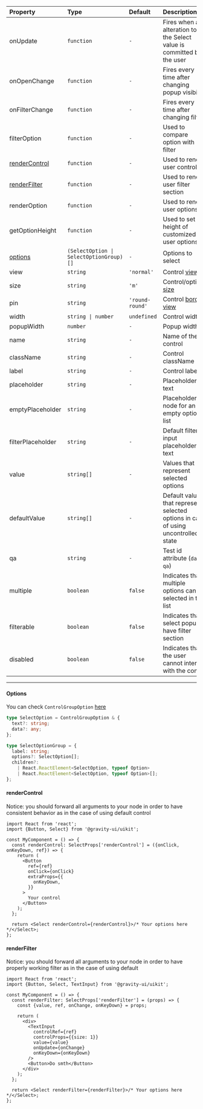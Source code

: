 | Property                        | Type                                    | Default         | Description                                                                                                |
| :------------------------------ | :-------------------------------------- | :-------------- | :--------------------------------------------------------------------------------------------------------- |
| onUpdate                        | `function`                              | `-`             | Fires when an alteration to the Select value is committed by the user                                      |
| onOpenChange                    | `function`                              | `-`             | Fires every time after changing popup visibility                                                           |
| onFilterChange                  | `function`                              | `-`             | Fires every time after changing filter                                                                     |
| filterOption                    | `function`                              | `-`             | Used to compare option with filter                                                                         |
| [renderControl](#rendercontrol) | `function`                              | `-`             | Used to render user control                                                                                |
| [renderFilter](#renderfilter)   | `function`                              | `-`             | Used to render user filter section                                                                         |
| renderOption                    | `function`                              | `-`             | Used to render user options                                                                                |
| getOptionHeight                 | `function`                              | `-`             | Used to set height of customized user options                                                              |
| [options](#options)             | `(SelectOption \| SelectOptionGroup)[]` | `-`             | Options to select                                                                                          |
| view                            | `string`                                | `'normal'`      | Control [view](https://github.com/gravity-ui/uikit/blob/main/src/components/TextInput/types.ts#L4)         |
| size                            | `string`                                | `'m'`           | Control/options [size](https://github.com/gravity-ui/uikit/blob/main/src/components/TextInput/types.ts#L6) |
| pin                             | `string`                                | `'round-round'` | Control [border view](https://github.com/gravity-ui/uikit/blob/main/src/components/TextInput/types.ts#L8)  |
| width                           | `string \| number`                      | `undefined`     | Control width                                                                                              |
| popupWidth                      | `number`                                | `-`             | Popup width                                                                                                |
| name                            | `string`                                | `-`             | Name of the control                                                                                        |
| className                       | `string`                                | `-`             | Control className                                                                                          |
| label                           | `string`                                | `-`             | Control label                                                                                              |
| placeholder                     | `string`                                | `-`             | Placeholder text                                                                                           |
| emptyPlaceholder                | `string`                                | `-`             | Placeholder node for an empty options list                                                                 |
| filterPlaceholder               | `string`                                | `-`             | Default filter input placeholder text                                                                      |
| value                           | `string[]`                              | `-`             | Values that represent selected options                                                                     |
| defaultValue                    | `string[]`                              | `-`             | Default values that represent selected options in case of using uncontrolled state                         |
| qa                              | `string`                                | `-`             | Test id attribute (`data-qa`)                                                                              |
| multiple                        | `boolean`                               | `false`         | Indicates that multiple options can be selected in the list                                                |
| filterable                      | `boolean`                               | `false`         | Indicates that select popup have filter section                                                            |
| disabled                        | `boolean`                               | `false`         | Indicates that the user cannot interact with the control                                                   |

---

#### Options

You can check `ControlGroupOption` [here](https://github.com/gravity-ui/uikit/blob/ba65eb4cac14d38f7babb5057bd3ab12c5bcbe33/src/components/types.ts#L45)

```typescript
type SelectOption = ControlGroupOption & {
  text?: string;
  data?: any;
};

type SelectOptionGroup = {
  label: string;
  options?: SelectOption[];
  children?:
    | React.ReactElement<SelectOption, typeof Option>
    | React.ReactElement<SelectOption, typeof Option>[];
};
```

#### renderControl

Notice: you should forward all arguments to your node in order to have consistent behavior as in the case of using default control

```tsx
import React from 'react';
import {Button, Select} from '@gravity-ui/uikit';

const MyComponent = () => {
  const renderControl: SelectProps['renderControl'] = ({onClick, onKeyDown, ref}) => {
    return (
      <Button
        ref={ref}
        onClick={onClick}
        extraProps={{
          onKeyDown,
        }}
      >
        Your control
      </Button>
    );
  };

  return <Select renderControl={renderControl}>/* Your options here */</Select>;
};
```

#### renderFilter

Notice: you should forward all arguments to your node in order to have properly working filter as in the case of using default

```tsx
import React from 'react';
import {Button, Select, TextInput} from '@gravity-ui/uikit';

const MyComponent = () => {
  const renderFilter: SelectProps['renderFilter'] = (props) => {
    const {value, ref, onChange, onKeyDown} = props;

    return (
      <div>
        <TextInput
          controlRef={ref}
          controlProps={{size: 1}}
          value={value}
          onUpdate={onChange}
          onKeyDown={onKeyDown}
        />
        <Button>Do smth</Button>
      </div>
    );
  };

  return <Select renderFilter={renderFilter}>/* Your options here */</Select>;
};
```
